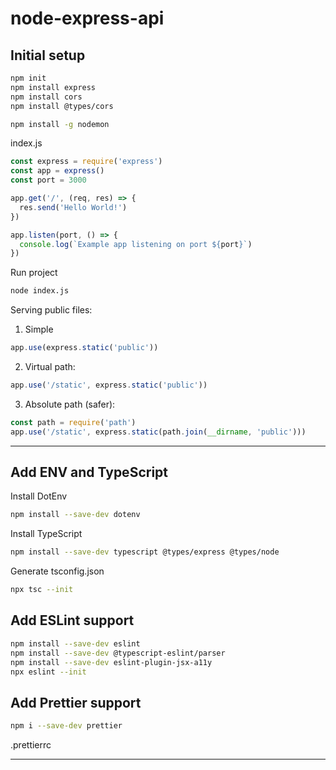 # node-express-api

## Initial setup

```sh
npm init
npm install express
npm install cors
npm install @types/cors
```

```sh
npm install -g nodemon
```

index.js

```js
const express = require('express')
const app = express()
const port = 3000

app.get('/', (req, res) => {
  res.send('Hello World!')
})

app.listen(port, () => {
  console.log(`Example app listening on port ${port}`)
})
```

Run project

```sh
node index.js
```

Serving public files:

1. Simple

```js
app.use(express.static('public'))
```

2. Virtual path:

```js
app.use('/static', express.static('public'))
```

3. Absolute path (safer):

```js
const path = require('path')
app.use('/static', express.static(path.join(__dirname, 'public')))
```

---

## Add ENV and TypeScript

Install DotEnv

```sh
npm install --save-dev dotenv
```

Install TypeScript

```sh
npm install --save-dev typescript @types/express @types/node
```

Generate tsconfig.json

```sh
npx tsc --init
```

## Add ESLint support

```sh
npm install --save-dev eslint
npm install --save-dev @typescript-eslint/parser
npm install --save-dev eslint-plugin-jsx-a11y
npx eslint --init
```

## Add Prettier support

```sh
npm i --save-dev prettier
```

.prettierrc

---
